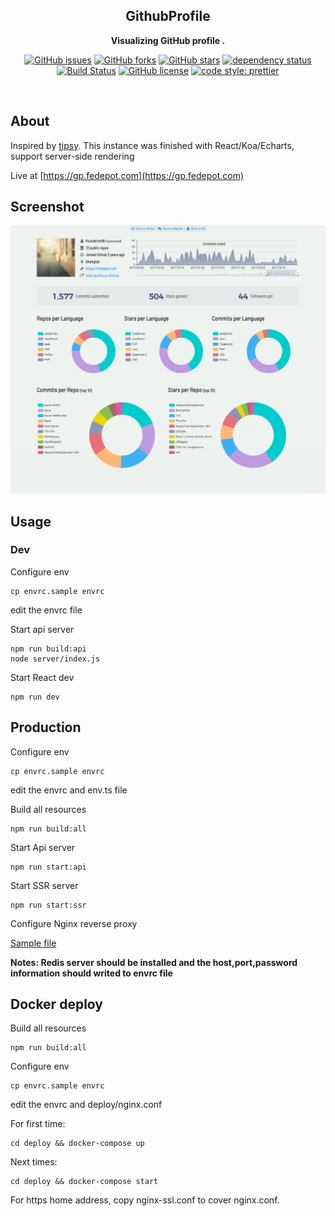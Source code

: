 <div align="center">

## GithubProfile

**Visualizing GitHub profile .**

[![GitHub issues](https://img.shields.io/github/issues/thundernet8/GithubProfile.svg)](https://github.com/thundernet8/GithubProfile/issues)
[![GitHub forks](https://img.shields.io/github/forks/thundernet8/GithubProfile.svg)](https://github.com/thundernet8/GithubProfile/network)
[![GitHub stars](https://img.shields.io/github/stars/thundernet8/GithubProfile.svg)](https://github.com/thundernet8/GithubProfile/stargazers)
[![dependency status](https://img.shields.io/david/thundernet8/GithubProfile.svg?maxAge=3600&style=flat)](https://david-dm.org/thundernet8/CustomTSLintRules)
[![Build Status](https://travis-ci.org/thundernet8/GithubProfile.svg?branch=master)](https://travis-ci.org/thundernet8/GithubProfile)
[![GitHub license](https://img.shields.io/github/license/thundernet8/GithubProfile.svg)](https://github.com/thundernet8/GithubProfile/blob/master/LICENSE)
[![code style: prettier](https://img.shields.io/badge/code_style-prettier-ff69b4.svg?style=flat-square)](https://github.com/prettier/prettier)

</div>

<br>

## About

Inspired by [tipsy](https://github.com/tipsy/github-profile-summary). This instance was finished with React/Koa/Echarts, support server-side rendering

Live at [https://gp.fedepot.com](https://gp.fedepot.com)

## Screenshot

![Screenshot](screenshot/screenshot.png)

## Usage

### Dev

Configure env

```shell
cp envrc.sample envrc
```

edit the envrc file

Start api server

```shell
npm run build:api
node server/index.js
```

Start React dev

```shell
npm run dev
```

## Production

Configure env

```shell
cp envrc.sample envrc
```

edit the envrc and env.ts file

Build all resources

```shell
npm run build:all
```

Start Api server

```shell
npm run start:api
```

Start SSR server

```shell
npm run start:ssr
```

Configure Nginx reverse proxy

[Sample file](deploy/nginx/nginx.conf)

**Notes: Redis server should be installed and the host,port,password information should writed to envrc file**

## Docker deploy

Build all resources

```shell
npm run build:all
```

Configure env

```shell
cp envrc.sample envrc
```

edit the envrc and deploy/nginx.conf

For first time:

```shell
cd deploy && docker-compose up
```

Next times:

```shell
cd deploy && docker-compose start
```

For https home address, copy nginx-ssl.conf to cover nginx.conf.
